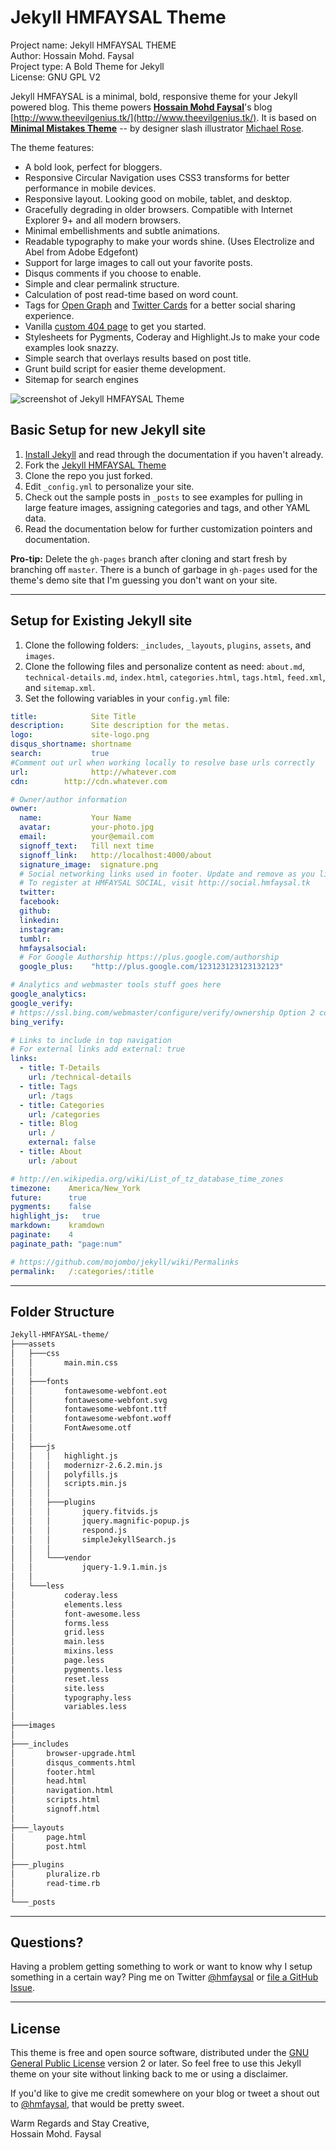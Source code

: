 # Jekyll HMFAYSAL Theme

Project name:	Jekyll HMFAYSAL THEME  
Author:	Hossain Mohd. Faysal  
Project type:	A Bold Theme for Jekyll  
License:	GNU GPL V2  
  
Jekyll HMFAYSAL is a minimal, bold, responsive theme for your Jekyll powered blog. This theme powers [**Hossain Mohd Faysal**](http://social.hmfaysal.tk/index.php?a=profile&u=hmfaysal)'s blog [http://www.theevilgenius.tk/](http://www.theevilgenius.tk/). It is based on [**Minimal Mistakes Theme**](http://mmistakes.github.io/minimal-mistakes/) -- by designer slash illustrator [Michael Rose](http://mademistakes.com).

The theme features:

* A bold look, perfect for bloggers.
* Responsive Circular Navigation uses CSS3 transforms for better performance in mobile devices.
* Responsive layout. Looking good on mobile, tablet, and desktop.
* Gracefully degrading in older browsers. Compatible with Internet Explorer 9+ and all modern browsers.
* Minimal embellishments and subtle animations. 
* Readable typography to make your words shine. (Uses Electrolize and Abel from Adobe Edgefont)
* Support for large images to call out your favorite posts.
* Disqus comments if you choose to enable.
* Simple and clear permalink structure.
* Calculation of post read-time based on word count.
* Tags for [Open Graph](https://developers.facebook.com/docs/opengraph/) and [Twitter Cards](https://dev.twitter.com/docs/cards) for a better social sharing experience.
* Vanilla [custom 404 page](http://www.theevilgenius.tk/404.html) to get you started.
* Stylesheets for Pygments, Coderay and Highlight.Js to make your code examples look snazzy.
* Simple search that overlays results based on post title.
* Grunt build script for easier theme development.
* Sitemap for search engines

![screenshot of Jekyll HMFAYSAL Theme](http://s30.postimg.org/dk0gca0j5/Fullscreen_capture_12142013_11549_AM.jpg)

## Basic Setup for new Jekyll site

1. [Install Jekyll](http://jekyllrb.com) and read through the documentation if you haven't already.
2. Fork the [Jekyll HMFAYSAL Theme](https://github.com/hmfaysal/Jekyll-HMFAYSAL-Theme/fork)
3. Clone the repo you just forked.
4. Edit `_config.yml` to personalize your site.
5. Check out the sample posts in `_posts` to see examples for pulling in large feature images, assigning categories and tags, and other YAML data.
6. Read the documentation below for further customization pointers and documentation.


**Pro-tip:** Delete the `gh-pages` branch after cloning and start fresh by branching off `master`. There is a bunch of garbage in `gh-pages` used for the theme's demo site that I'm guessing you don't want on your site.

---

## Setup for Existing Jekyll site

1. Clone the following folders: `_includes`, `_layouts`, `plugins`, `assets`, and `images`.
2. Clone the following files and personalize content as need: `about.md`, `technical-details.md`, `index.html`, `categories.html`, `tags.html`, `feed.xml`, and `sitemap.xml`.
3. Set the following variables in your `config.yml` file:

``` yaml
title:            Site Title
description:      Site description for the metas.
logo:             site-logo.png
disqus_shortname: shortname
search:           true
#Comment out url when working locally to resolve base urls correctly
url:              http://whatever.com
cdn:		http://cdn.whatever.com

# Owner/author information
owner:
  name:           Your Name
  avatar:         your-photo.jpg
  email:          your@email.com
  signoff_text:   Till next time
  signoff_link:   http://localhost:4000/about
  signature_image:  signature.png
  # Social networking links used in footer. Update and remove as you like.
  # To register at HMFAYSAL SOCIAL, visit http://social.hmfaysal.tk
  twitter:
  facebook:
  github:
  linkedin:
  instagram:
  tumblr:
  hmfaysalsocial:
  # For Google Authorship https://plus.google.com/authorship
  google_plus:    "http://plus.google.com/123123123123132123"

# Analytics and webmaster tools stuff goes here
google_analytics:
google_verify:
# https://ssl.bing.com/webmaster/configure/verify/ownership Option 2 content= goes here
bing_verify:

# Links to include in top navigation
# For external links add external: true
links:
  - title: T-Details
    url: /technical-details
  - title: Tags
    url: /tags
  - title: Categories
    url: /categories
  - title: Blog
    url: /
    external: false
  - title: About
    url: /about

# http://en.wikipedia.org/wiki/List_of_tz_database_time_zones
timezone:    America/New_York
future:      true
pygments:    false
highlight_js:	true
markdown:    kramdown
paginate:    4
paginate_path: "page:num"

# https://github.com/mojombo/jekyll/wiki/Permalinks
permalink:   /:categories/:title
```

---

## Folder Structure
``` bash
Jekyll-HMFAYSAL-theme/
├───assets
│   ├───css
│   │       main.min.css
│   │
│   ├───fonts
│   │       fontawesome-webfont.eot
│   │       fontawesome-webfont.svg
│   │       fontawesome-webfont.ttf
│   │       fontawesome-webfont.woff
│   │       FontAwesome.otf
│   │
│   ├───js
│   │   │   highlight.js
│   │   │   modernizr-2.6.2.min.js
│   │   │   polyfills.js
│   │   │   scripts.min.js
│   │   │
│   │   ├───plugins
│   │   │       jquery.fitvids.js
│   │   │       jquery.magnific-popup.js
│   │   │       respond.js
│   │   │       simpleJekyllSearch.js
│   │   │
│   │   └───vendor
│   │           jquery-1.9.1.min.js
│   │
│   └───less
│           coderay.less
│           elements.less
│           font-awesome.less
│           forms.less
│           grid.less
│           main.less
│           mixins.less
│           page.less
│           pygments.less
│           reset.less
│           site.less
│           typography.less
│           variables.less
│
├───images
│
├───_includes
│       browser-upgrade.html
│       disqus_comments.html
│       footer.html
│       head.html
│       navigation.html
│       scripts.html
│       signoff.html
│
├───_layouts
│       page.html
│       post.html
│
├───_plugins
│       pluralize.rb
│       read-time.rb
│
└───_posts
```

---

## Questions?

Having a problem getting something to work or want to know why I setup something in a certain way? Ping me on Twitter [@hmfaysal](http://twitter.com/hmfaysal) or [file a GitHub Issue](https://github.com/hmfaysal/Jekyll-HMFAYSAL-Theme/issues/new).

---

## License

This theme is free and open source software, distributed under the [GNU General Public License](LICENSE) version 2 or later. So feel free to use this Jekyll theme on your site without linking back to me or using a disclaimer.

If you'd like to give me credit somewhere on your blog or tweet a shout out to [@hmfaysal](https://twitter.com/hmfaysal), that would be pretty sweet.


Warm Regards and Stay Creative,  
Hossain Mohd. Faysal